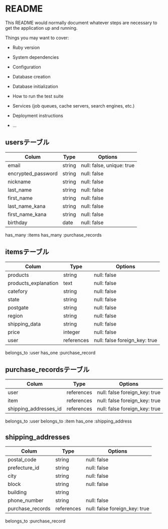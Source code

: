 # README

This README would normally document whatever steps are necessary to get the
application up and running.

Things you may want to cover:

* Ruby version

* System dependencies

* Configuration

* Database creation

* Database initialization

* How to run the test suite

* Services (job queues, cache servers, search engines, etc.)

* Deployment instructions

* ...

## usersテーブル

| Colum              | Type   |Options                    |
| -------------------| ------ | ------------------------- |
| email              | string | null: false, unique: true |
| encrypted_password | string | null: false               |
| nickname           | string | null: false               |
| last_name          | string | null: false               |
| first_name         | string | null: false               |
| last_name_kana     | string | null: false               |
| first_name_kana    | string | null: false               |
| birthday           | date   | null: false               |

has_many :items
has_many :purchase_records

## itemsテーブル

| Colum                     | Type       |Options                        |
| --------------------------| -----------| ----------------------------- |
| products                  | string     | null: false                   | 
| products_explanation      | text       | null: false                   |
| catefory                  | string     | null: false                   | 
| state                     | string     | null: false                   | 
| postgate                  | string     | null: false                   | 
| region                    | string     | null: false                   | 
| shipping_data             | string     | null: false                   | 
| price                     | integer    | null: false                   |
| user                      | references | null: false foreign_key: true |

belongs_to :user
has_one :purchase_record

## purchase_recordsテーブル
| Colum                 | Type       |Options                        |
| ----------------------| ---------- | ----------------------------- |
| user                  | references | null: false foreign_key: true |
| item                  | references | null: false foreign_key: true |
| shipping_addresses_id | references | null: false foreign_key: true |

belongs_to :user
belongs_to :item
has_one :shipping_address


## shipping_addresses
| Colum              | Type       |Options                        |
| -------------------| ---------- | ----------------------------- |
| postal_code        | string     | null: false                   |
| prefecture_id      | string     | null: false                   |
| city               | string     | null: false                   |
| block              | string     | null: false                   |
| building           | string     |                               |
| phone_number       | string     | null: false                   |
| purchase_records   | references | null: false foreign_key: true |

belongs_to :purchase_record
